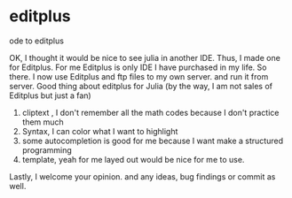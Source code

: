 # editplus
ode to editplus

OK, I thought it would be nice to see julia in another IDE. 
Thus, I made one for Editplus. For me Editplus is only IDE I have purchased in my life. 
So there. I now use Editplus and ftp files to my own server. and run it from server.
Good thing about editplus for Julia (by the way, I am not sales of Editplus but just a fan)
1. cliptext , I don't remember all the math codes because I don't practice them much
2. Syntax, I can color what I want to highlight 
3. some autocompletion is good for me because I want make a structured programming
4. template, yeah for me layed out would be nice for me to use. 

Lastly, I welcome your opinion. and any ideas, bug findings or commit as well. 
